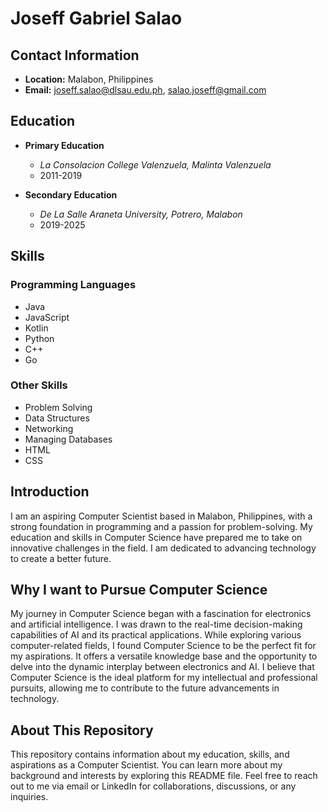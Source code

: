 # Joseff Gabriel Salao

## Contact Information
- **Location:** Malabon, Philippines
- **Email:** joseff.salao@dlsau.edu.ph, salao.joseff@gmail.com

## Education

- **Primary Education**
  - *La Consolacion College Valenzuela, Malinta Valenzuela*
  - 2011-2019

- **Secondary Education**
  - *De La Salle Araneta University, Potrero, Malabon*
  - 2019-2025

## Skills
### Programming Languages
- Java
- JavaScript
- Kotlin
- Python
- C++
- Go

### Other Skills
- Problem Solving
- Data Structures
- Networking
- Managing Databases
- HTML
- CSS

## Introduction
I am an aspiring Computer Scientist based in Malabon, Philippines, with a strong foundation in programming and a passion for problem-solving. My education and skills in Computer Science have prepared me to take on innovative challenges in the field. I am dedicated to advancing technology to create a better future.

## Why I want to Pursue Computer Science
My journey in Computer Science began with a fascination for electronics and artificial intelligence. I was drawn to the real-time decision-making capabilities of AI and its practical applications. While exploring various computer-related fields, I found Computer Science to be the perfect fit for my aspirations. It offers a versatile knowledge base and the opportunity to delve into the dynamic interplay between electronics and AI. I believe that Computer Science is the ideal platform for my intellectual and professional pursuits, allowing me to contribute to the future advancements in technology.

## About This Repository
This repository contains information about my education, skills, and aspirations as a Computer Scientist. You can learn more about my background and interests by exploring this README file. Feel free to reach out to me via email or LinkedIn for collaborations, discussions, or any inquiries.


